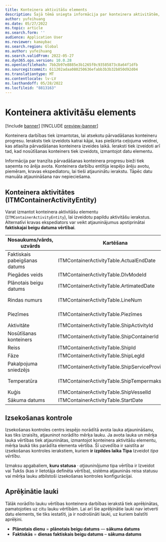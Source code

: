 ```yaml
---
title: Konteinera aktivitāšu elements
description: Šajā tēmā sniegta informācija par konteinera aktivitātēm, kas tiek izmantotas, lai atsekotu pārvadāšanas konteineru progresu.
author: yufeihuang
ms.date: 05/27/2022
ms.topic: article
ms.search.form: ''
audience: Application User
ms.reviewer: kamaybac
ms.search.region: Global
ms.author: yufeihuang
ms.search.validFrom: 2022-05-27
ms.dyn365.ops.version: 10.0.28
ms.openlocfilehash: 7bb2b97e8885e3b1265f0c93585873c8a64f1dfb
ms.sourcegitcommit: 611202adaa080250636efabb3b3b32b850d92d04
ms.translationtype: MT
ms.contentlocale: lv-LV
ms.lasthandoff: 05/28/2022
ms.locfileid: "8813163"
---
```

# <a name="container-activities-entity"></a>Konteinera aktivitāšu elements

[!include [banner](../includes/banner.md)]
[!INCLUDE [preview-banner](../includes/preview-banner.md)]
<!-- KFM: Preview until GA with 10.0.28 -->

Konteinera darbības tiek izmantotas, lai atsekotu pārvadāšanas konteineru progresu. Ieraksts tiek izveidots katrai kājai, kas piešķirta ceļojuma veidnei, kas atlasīta pārvadāšanas konteinera izveides laikā. Ieraksti tiek izveidoti arī tad, kad nosūtīšanas konteiners tiek izveidots, izmantojot datu elementu.

Informācija par tranzīta pārvadāšanas konteinera progresu bieži tiek saņemta no ārēja avota. Konteinera darbību entītija iespējo ārēju avotu, piemēram, kravas ekspediatoru, lai tieši atjauninātu ierakstu. Tāpēc datu manuāla atjaunināšana nav nepieciešama.

## <a name="container-activities-itmcontaineractivityentity"></a>Konteinera aktivitātes (ITMContainerActivityEntity)

Varat izmantot konteinera aktivitāšu elementu (`ITMContainerActivityEntity`), lai izveidotu papildu aktivitāšu ierakstus. Alternatīvi kravas ekspediators var veikt atjauninājumus apstiprinātai **faktiskajai beigu datuma vērtībai**.

| Nosaukums/vārds, uzvārds | Kartēšana | Datu veids | Taustiņš | Obligāts |
|---|---|---|---|---|
| Faktiskais pabeigšanas datums | ITMContainerActivityTable.ActualEndDate | Datetime | Nē | Nē |
| Piegādes veids | ITMContainerActivityTable.DlvModeId | Nvarchar(10) | Nē | Nē |
| Plānotais beigu datums | ITMContainerActivityTable.ArtimatedDate | Datetime | Nē | Nē |
| Rindas numurs | ITMContainerActivityTable.LineNum | Skaitlis (32, 16) | **Jā** | Nē |
| Piezīmes | ITMContainerActivityTable.Piezīmes | Nvarchar (MAX) | Nē | Nē |
| Aktivitāte | ITMContainerActivityTable.ShipActivityId | Nvarchar(10) | Nē | **Jā** |
| Nosūtīšanas konteiners | ITMContainerActivityTable.ShipContainerId | Nvarchar(20) | **Jā** | **Jā** |
| Reiss | ITMContainerActivityTable.ShipId | Nvarchar(20) | **Jā** | **Jā** |
| Fāze | ITMContainerActivityTable.ShipLegId | Nvarchar(20) | Nē | **Jā** |
| Pakalpojuma sniedzējs | ITMContainerActivityTable.ShipServiceProvider | Nvarchar(20) | Nē | Nē |
| Temperatūra | ITMContainerActivityTable.ShipTempermaksājots | Skaitlis (32, 6) | Nē | Nē |
| Kuģis | ITMContainerActivityTable.ShipVesselId | Nvarchar(20) | Nē | Nē |
| Sākuma datums | ITMContainerActivityTable.StartDate | Datetime | Nē | Nē |

## <a name="tracking-control"></a>Izsekošanas kontrole

Izsekošanas kontroles centrs iespējo norādītā avota lauka atjaunināšanu, kas tiks izraisīts, atjauninot norādīto mērķa lauku. Ja avota lauka un mērķa lauka vērtības tiek atjauninātas, izmantojot konteinera aktivitāšu elementu, mērķa laukā tiks parādīta elementa vērtība. Šī uzvedība ir saistīta ar izsekošanas kontroles ierakstiem, kuriem **ir izpildes laika Tipa** Izveidot *tipa vērtību*.

Izmaksu apgabaliem, **kuru statusa** *·* *atjauninājuma* tipa vērtība ir Izveidot vai Tukšs (kas ir lietotāja definēta vērtība), sistēma atjauninās reisa statusu vai mērķa lauku atbilstoši izsekošanas kontroles konfigurācijai.

## <a name="calculated-fields"></a>Aprēķinātie lauki

Tālāk norādīto lauku vērtības konteinera darbības ierakstā tiek aprēķinātas, pamatojoties uz citu lauku vērtībām. Lai arī šie aprēķinātie lauki nav ietverti datu elements, tie tiks iestatīti, ja ir nodrošināti lauki, uz kuriem balstīti aprēķini.

- **Plānotais dienu** = **plānotais beigu datums** — **sākuma datums**
- **Faktiskās** = **dienas faktiskais beigu datums** – **sākuma datums**
